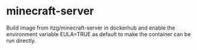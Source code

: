 # minecraft-server

Build image from itzg/minecraft-server in dockerhub and enable the environment
variable EULA=TRUE as default to make the container can be run directly.
